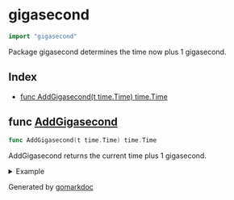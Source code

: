 <!-- Code generated by gomarkdoc. DO NOT EDIT -->

# gigasecond

```go
import "gigasecond"
```

Package gigasecond determines the time now plus 1 gigasecond.

## Index

- [func AddGigasecond(t time.Time) time.Time](<#func-addgigasecond>)


## func [AddGigasecond](<https://github.com/vpayno/exercism-workspace/blob/main/go/gigasecond/gigasecond.go#L10>)

```go
func AddGigasecond(t time.Time) time.Time
```

AddGigasecond returns the current time plus 1 gigasecond.

<details><summary>Example</summary>
<p>

```go
{
	t := time.Date(2000, time.January, 1, 1, 1, 1, 0, time.UTC)
	fmt.Println(AddGigasecond(t))

}
```

#### Output

```
2031-09-09 02:47:41 +0000 UTC
```

</p>
</details>



Generated by [gomarkdoc](<https://github.com/princjef/gomarkdoc>)
